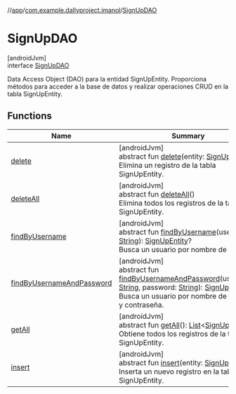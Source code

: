 //[app](../../../index.md)/[com.example.dallyproject.imanol](../index.md)/[SignUpDAO](index.md)

# SignUpDAO

[androidJvm]\
interface [SignUpDAO](index.md)

Data Access Object (DAO) para la entidad SignUpEntity. Proporciona métodos para acceder a la base de datos y realizar operaciones CRUD en la tabla SignUpEntity.

## Functions

| Name | Summary |
|---|---|
| [delete](delete.md) | [androidJvm]<br>abstract fun [delete](delete.md)(entity: [SignUpEntity](../-sign-up-entity/index.md))<br>Elimina un registro de la tabla SignUpEntity. |
| [deleteAll](delete-all.md) | [androidJvm]<br>abstract fun [deleteAll](delete-all.md)()<br>Elimina todos los registros de la tabla SignUpEntity. |
| [findByUsername](find-by-username.md) | [androidJvm]<br>abstract fun [findByUsername](find-by-username.md)(username: [String](https://kotlinlang.org/api/latest/jvm/stdlib/kotlin/-string/index.html)): [SignUpEntity](../-sign-up-entity/index.md)?<br>Busca un usuario por nombre de usuario. |
| [findByUsernameAndPassword](find-by-username-and-password.md) | [androidJvm]<br>abstract fun [findByUsernameAndPassword](find-by-username-and-password.md)(username: [String](https://kotlinlang.org/api/latest/jvm/stdlib/kotlin/-string/index.html), password: [String](https://kotlinlang.org/api/latest/jvm/stdlib/kotlin/-string/index.html)): [SignUpEntity](../-sign-up-entity/index.md)?<br>Busca un usuario por nombre de usuario y contraseña. |
| [getAll](get-all.md) | [androidJvm]<br>abstract fun [getAll](get-all.md)(): [List](https://kotlinlang.org/api/latest/jvm/stdlib/kotlin.collections/-list/index.html)&lt;[SignUpEntity](../-sign-up-entity/index.md)&gt;<br>Obtiene todos los registros de la tabla SignUpEntity. |
| [insert](insert.md) | [androidJvm]<br>abstract fun [insert](insert.md)(entity: [SignUpEntity](../-sign-up-entity/index.md))<br>Inserta un nuevo registro en la tabla SignUpEntity. |
